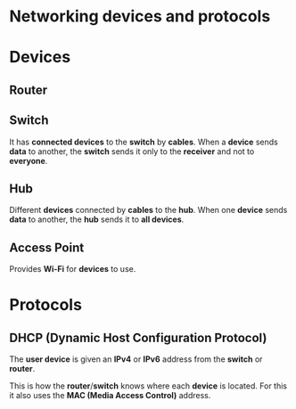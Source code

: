 # Networking devices and protocols

# Devices

## Router

## Switch

It has **connected devices** to the **switch** by **cables**. When a **device** sends **data** to another, the **switch** sends it only to the **receiver** and not to **everyone**.

## Hub

Different **devices** connected by **cables** to the **hub**. When one **device** sends **data** to another, the **hub** sends it to **all devices**.

## Access Point

Provides **Wi-Fi** for **devices** to use.

# Protocols

## DHCP (Dynamic Host Configuration Protocol)

The **user device** is given an **IPv4** or **IPv6** address from the **switch** or **router**. 

This is how the **router**/**switch** knows where each **device** is located. For this it also uses the **MAC (Media Access Control)** address.
